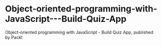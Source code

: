 # Object-oriented-programming-with-JavaScript---Build-Quiz-App
Object-oriented programming with JavaScript - Build Quiz App, published by Packt
